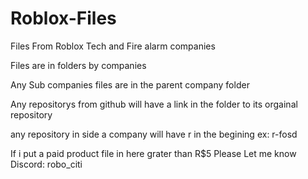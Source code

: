 # Roblox-Files
Files From Roblox Tech and Fire alarm companies

Files are in folders by companies 

Any Sub companies files are in the parent company folder

Any repositorys from github will have a link in the folder to its orgainal repository

any repository in side a company will have r in the begining ex: r-fosd

If i put a paid product file in here grater than R$5 Please Let me know Discord: robo_citi

